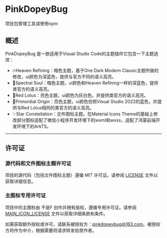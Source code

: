 # PinkDopeyBug

项目包管理工具请使用npm

## 概述

PinkDopeyBug 是一款适用于Visual Studio Code的主题插件它包含一下主题选项：

- 🔥Heaven Refining：暗色主题，基于One Dark Modern Classic主题所做的修改，ui颜色为深蓝色，提供与官方不同的语义高亮。
- 👻Spectral Soul：暗色主题，ui颜色和Heaven Refining一样的深蓝色，提供类官方的语义高亮。
- 🪷Red Lotus：亮色主题，ui颜色为灰白色，并提供类官方的语义高亮。
- 🫧Primordial Origin：亮色主题，ui颜色仿照Visual Studio 2022的蓝色，并提供与Red Lotus相同的类官方的语义高亮。
- ✨Star Constellation：文件图标主题。在Material Icons Theme的基础上修改部分图标适配了微信小程序开发环境下的wxml和wxss，适配了鸿蒙前端开发环境下的ArkTS。

---



## 许可证

### 源代码和文件图标主题许可证

项目的源代码（包括文件图标主题）遵循 MIT 许可证。请参阅 [LICENSE](LICENSE.txt) 文件以获取详细信息。

### 主图标专用许可证

项目中的主图标由 不是F 创作并拥有版权，遵循专用许可证。请参阅 [MAIN_ICON_LICENSE](MAIN_ICON_LICENSE.md) 文件以获取详细条款和条件。

如需获取额外授权或许可，请联系被授权方：pinkdopeybug@163.com。被授权方将作为中介，根据需要将请求转发给原作者。

